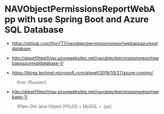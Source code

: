 ﻿# NAVObjectPermissionsReportWebApp with use Spring Boot and Azure SQL Database

- https://github.com/finn777/navobjectpermissionsreportwebappazuresqldatabase

- http://alexef0test0nav.azurewebsites.net/navobjectpermissionsreportwebappazuresqldatabase-1/

- https://blogs.technet.microsoft.com/alexef/2016/10/27/azure-coming/
> блог (Russian)


- http://alexef0test0nav.azurewebsites.net/navobjectpermissionsreportwebapp-1/ 
>(Plain Old Java Object [POJO] + MySQL + .jsp)
 
